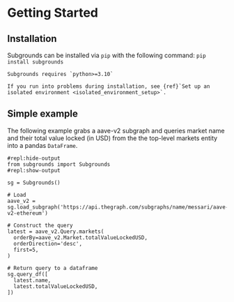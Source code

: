 # Getting Started

## Installation

Subgrounds can be installed via `pip` with the following command:
`pip install subgrounds`

```{important}
Subgrounds requires `python>=3.10`
```

```{note}
If you run into problems during installation, see {ref}`Set up an isolated environment <isolated_environment_setup>`.
```

## Simple example

The following example grabs a aave-v2 subgraph and queries market name and their total value locked (in USD) from the the top-level markets entity into a pandas `DataFrame`.

```{repl}
#repl:hide-output
from subgrounds import Subgrounds
#repl:show-output

sg = Subgrounds()

# Load
aave_v2 = sg.load_subgraph('https://api.thegraph.com/subgraphs/name/messari/aave-v2-ethereum')

# Construct the query
latest = aave_v2.Query.markets(
  orderBy=aave_v2.Market.totalValueLockedUSD,
  orderDirection='desc',
  first=5,
)

# Return query to a dataframe
sg.query_df([
  latest.name,
  latest.totalValueLockedUSD,
])
```
